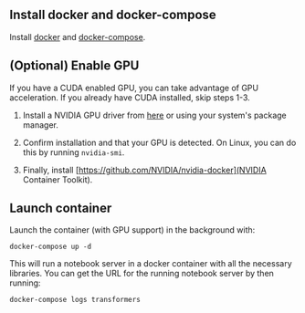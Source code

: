 
## Install docker and docker-compose

Install [docker](https://www.docker.com/) and [docker-compose](https://docs.docker.com/compose/install/).

## (Optional) Enable GPU

If you have a CUDA enabled GPU, you can take advantage of GPU acceleration. If you already have CUDA installed, skip steps 1-3.

1. Install a NVIDIA GPU driver from [here](https://www.nvidia.com/download/index.aspx?lang=en-us) or using your system's package manager.

2. Confirm installation and that your GPU is detected. On Linux, you can do this by running `nvidia-smi`.

3. Finally, install [https://github.com/NVIDIA/nvidia-docker](NVIDIA Container Toolkit).

## Launch container

Launch the container (with GPU support) in the background with:

`docker-compose up -d`

This will run a notebook server in a docker container with all the necessary libraries. You can get the URL for the running notebook server by then running:

`docker-compose logs transformers`